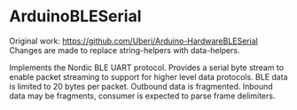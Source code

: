 # ArduinoBLESerial

Original work:
https://github.com/Uberi/Arduino-HardwareBLESerial
Changes are made to replace string-helpers with data-helpers.

Implements the Nordic BLE UART protocol. Provides a serial byte stream to enable packet streaming to support for higher level data protocols.
BLE data is limited to 20 bytes per packet. Outbound data is fragmented. Inbound data may be fragments, consumer is expected to parse frame delimiters.
